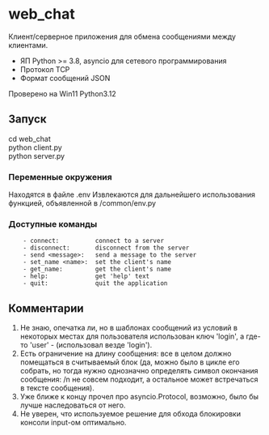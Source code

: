 # web_chat
Клиент/серверное приложения для обмена сообщениями между клиентами. 
- ЯП Python >= 3.8, asyncio для сетевого программирования 
- Протокол TCP
- Формат сообщений JSON

Проверено на Win11 Python3.12

## Запуск
cd web_chat  
python client.py  
python server.py  

### Переменные окружения
Находятся в файле .env
Извлекаются для дальнейшего использования функцией, объявленной в /common/env.py

### Доступные команды
        - connect:          connect to a server
        - disconnect:       disconnect from the server
        - send <message>:   send a message to the server
        - set_name <name>:  set the client's name
        - get_name:         get the client's name
        - help:             get 'help' text
        - quit:             quit the application
  

## Комментарии
1. Не знаю, опечатка ли, но в шаблонах сообщений из условий в некоторых местах для пользователя использован ключ 'login', а где-то 'user' - (использовал везде 'login').
2. Есть ограничение на длину сообщения: все в целом должно помещаться в считываемый блок (да, можно было в цикле его собрать, но тогда нужно однозначно определять символ окончания сообщения: /n не совсем подходит, а остальное может встречаться в тексте сообщения).
3. Уже ближе к концу прочел про asyncio.Protocol, возможно, было бы лучше наследоваться от него.
4. Не уверен, что используемое решение для обхода блокировки консоли input-ом оптимально.
